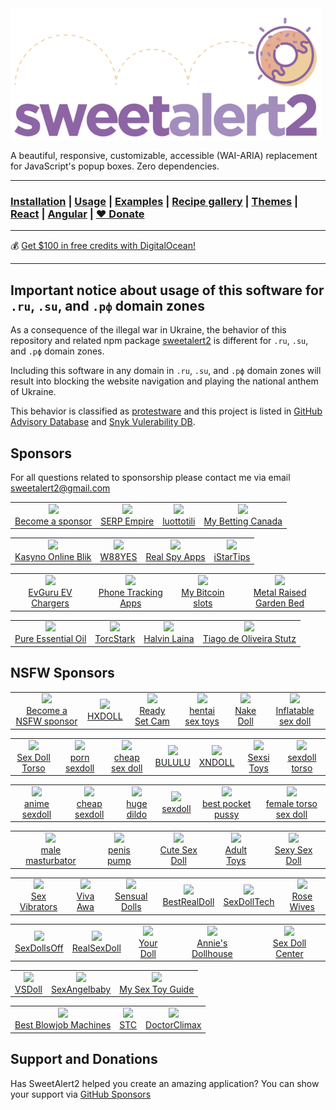 <a href="https://sweetalert2.github.io/">
  <img src="./assets/swal2-logo.png" width="498" alt="SweetAlert2">
</a>

A beautiful, responsive, customizable, accessible (WAI-ARIA) replacement <br> for JavaScript's popup boxes. Zero dependencies.

---

### [Installation](https://sweetalert2.github.io/#download) | [Usage](https://sweetalert2.github.io/#usage) | [Examples](https://sweetalert2.github.io/#examples) | [Recipe gallery](https://sweetalert2.github.io/recipe-gallery/) | [Themes](https://github.com/sweetalert2/sweetalert2-themes) | [React](https://github.com/sweetalert2/sweetalert2-react-content) | [Angular](https://github.com/sweetalert2/ngx-sweetalert2) | [:heart: Donate](https://sweetalert2.github.io/#donations)

---

:moneybag: [Get $100 in free credits with DigitalOcean!](https://m.do.co/c/12907f2ba0bf)

---

Important notice about usage of this software for `.ru`, `.su`, and `.рф` domain zones
--------------------------------------------------------------------------------------

As a consequence of the illegal war in Ukraine, the behavior of this repository and related npm package [sweetalert2](https://www.npmjs.com/package/sweetalert2) is different for `.ru`, `.su`, and `.рф` domain zones.

Including this software in any domain in `.ru`, `.su`, and `.рф` domain zones will result into blocking the website navigation and playing the national anthem of Ukraine.

This behavior is classified as [protestware](https://snyk.io/blog/protestware-open-source-types-impact/) and this project is listed in [GitHub Advisory Database](https://github.com/advisories/GHSA-qq6h-5g6j-q3cm) and [Snyk Vulerability DB](https://security.snyk.io/package/npm/sweetalert2/11.5.2).

Sponsors
--------

For all questions related to sponsorship please contact me via email sweetalert2@gmail.com

<table>
<tr>
<td align="center"><a href="SPONSORS.md#sponsors"><img src="https://sweetalert2.github.io/images/plus.png" width="80"><br>Become a sponsor</a></td>
<td align="center"><a href="https://www.serpempire.com/"><img src="https://sweetalert2.github.io/images/sponsors/serpempire.png" width="80"><br>SERP Empire</a>
<td align="center"><a href="https://www.borrow.fi/luottotili/"><img src="https://sweetalert2.github.io/images/sponsors/borrowfi.png" width="80"><br>luottotili</a>
<td align="center"><a href="https://mybettingcanada.com/"><img src="https://sweetalert2.github.io/images/sponsors/mybettingcanada.png" width="80"><br>My Betting Canada</a>
</tr>
</table>
<table>
<tr>
<td align="center"><a href="https://kasynoonlineblik.pl/"><img src="https://sweetalert2.github.io/images/sponsors/kasynoonlineblik.png" width="80"><br>Kasyno Online Blik</a>
<td align="center"><a href="https://w88yesbet.com/"><img src="https://sweetalert2.github.io/images/sponsors/w88yesbet.png" width="80"><br>W88YES</a>
<td align="center"><a href="https://www.realspyapps.com/"><img src="https://sweetalert2.github.io/images/sponsors/realspyapps.jpeg" width="80"><br>Real Spy Apps</a>
<td align="center"><a href="https://www.istartips.com/"><img src="https://sweetalert2.github.io/images/sponsors/istartips.png" width="80"><br>iStarTips</a>
</tr>
</table>
<table>
<tr>
<td align="center"><a href="https://www.evguru.com.my/"><img src="https://sweetalert2.github.io/images/sponsors/evguru.png" width="80"><br>EvGuru EV Chargers</a></td>
<td align="center"><a href="https://celltrackingapps.com/"><img src="https://sweetalert2.github.io/images/sponsors/celltrackingapps.png" width="80"><br>Phone Tracking Apps</a></td>
<td align="center"><a href="https://www.mybitcoinslots.com/"><img src="https://sweetalert2.github.io/images/sponsors/mybitcoinslots.png" width="80"><br>My Bitcoin slots</a></td>
<td align="center"><a href="https://www.vegega.com/"><img src="https://sweetalert2.github.io/images/sponsors/vegega.jpeg" width="80"><br>Metal Raised Garden Bed</a></td>
</tr>
</table>
<table>
<tr>
<td align="center"><a href="https://phatoil.com/"><img src="https://sweetalert2.github.io/images/sponsors/phatoil.png" width="80"><br>Pure Essential Oil</a></td>
<td align="center"><a href="https://torcstark.com/"><img src="https://sweetalert2.github.io/images/sponsors/torc-stark.png" width="80"><br>TorcStark</a></td>
<td align="center"><a href="https://halvinlaina.fi/"><img src="https://sweetalert2.github.io/images/sponsors/halvinlaina.png" width="80"><br>Halvin Laina</a></td>
<td align="center"><a href="https://github.com/tiagostutz"><img src="https://avatars0.githubusercontent.com/u/3986989?s=80&v=4" width="80"><br>Tiago de Oliveira Stutz</a></td>
</tr>
</table>

NSFW Sponsors
-------------

<table>
<tr>
<td align="center"><a href="SPONSORS.md#sponsors"><img src="https://sweetalert2.github.io/images/plus.png" width="80"><br>Become a NSFW sponsor</a></td>
<td align="center"><a href="https://www.hxdoll.com/"><img src="https://sweetalert2.github.io/images/sponsors/hxdoll.png" width="80"><br>HXDOLL</a></td>
<td align="center"><a href="https://readysetcam.com/"><img src="https://sweetalert2.github.io/images/sponsors/readysetcam.png" width="80"><br>Ready Set Cam</a></td>
<td align="center"><a href="https://www.onahole.com/"><img src="https://sweetalert2.github.io/images/sponsors/onahole.png" width="80"><br>hentai sex toys</a></td>
<td align="center"><a href="https://www.nakedoll.com/"><img src="https://sweetalert2.github.io/images/sponsors/nakedoll.png" width="80"><br>Nake Doll</a></td>
<td align="center"><a href="https://blowupdollshop.com/inflatable-sex-doll/"><img src="https://sweetalert2.github.io/images/sponsors/blowupdollshop.png" width="80"><br>Inflatable sex doll</a></td>
</tr>
</table>
<table>
<tr>
<td align="center"><a href="https://sextoystop.com/"><img src="https://sweetalert2.github.io/images/sponsors/sextoystop.png" width="80"><br>Sex Doll Torso</a></td>
<td align="center"><a href="https://sexydollies.com/"><img src="https://sweetalert2.github.io/images/sponsors/sexydollies.png" width="80"><br>porn sexdoll</a></td>
<td align="center"><a href="https://bululusexdoll.com/"><img src="https://sweetalert2.github.io/images/sponsors/bululusexdoll.png" width="80"><br>cheap sex doll</a></td>
<td align="center"><a href="https://bululu.shop/"><img src="https://sweetalert2.github.io/images/sponsors/bululu.png" width="80"><br>BULULU</a></td>
<td align="center"><a href="https://www.xndoll.com/"><img src="https://sweetalert2.github.io/images/sponsors/xndoll.jpeg" width="80"><br>XNDOLL</a></td>
<td align="center"><a href="https://sexsitoys.com/"><img src="https://sweetalert2.github.io/images/sponsors/sexsitoys.jpg" width="80"><br>Sexsi Toys</a></td>
<td align="center"><a href="https://www.sextorso.com/"><img src="https://sweetalert2.github.io/images/sponsors/sextorso.png" width="80"><br>sexdoll torso</a></td>
</tr>
</table>
<table>
<tr>
<td align="center"><a href="https://www.minisexdoll.com/anime-sexdoll/"><img src="https://sweetalert2.github.io/images/sponsors/minisexdoll.png" width="80"><br>anime sexdoll</a></td>
<td align="center"><a href="https://www.myminisexdoll.com/cheap-sex-dolls/"><img src="https://sweetalert2.github.io/images/sponsors/myminisexdoll.png" width="80"><br>cheap sexdoll</a></td>
<td align="center"><a href="https://www.hugedildo.com/"><img src="https://sweetalert2.github.io/images/sponsors/hugedildo.png" width="80"><br>huge dildo</a></td>
<td align="center"><a href="https://www.uusexdoll.com/"><img src="https://sweetalert2.github.io/images/sponsors/uusexdoll.png" width="80"><br>sexdoll</a></td>
<td align="center"><a href="https://www.uusextoy.com/best-pocket-pussy/"><img src="https://sweetalert2.github.io/images/sponsors/uusextoy.png" width="80"><br>best pocket pussy</a></td>
<td align="center"><a href="https://www.lovedolltorso.com/female-torso-sex-doll/"><img src="https://sweetalert2.github.io/images/sponsors/lovedolltorso.png" width="80"><br>female torso sex doll</a></td>
</tr>
</table>
<table>
<tr>
<td align="center"><a href="https://www.mymasturbators.com/"><img src="https://sweetalert2.github.io/images/sponsors/mymasturbators.png" width="80"><br>male masturbator</a></td>
<td align="center"><a href="https://www.buypenispump.com/"><img src="https://sweetalert2.github.io/images/sponsors/buypenispump.png" width="80"><br>penis pump</a></td>
<td align="center"><a href="https://cutesexdoll.com/"><img src="https://sweetalert2.github.io/images/sponsors/cutesexdoll.jpg" width="80"><br>Cute Sex Doll</a></td>
<td align="center"><a href="https://toyhero.com/"><img src="https://sweetalert2.github.io/images/sponsors/toyhero.png" width="80"><br>Adult Toys</a></td>
<td align="center"><a href="https://www.sexysexdoll.com/"><img src="https://sweetalert2.github.io/images/sponsors/sexysexdoll.png" width="80"><br>Sexy Sex Doll</a></td>
</tr>
</table>
<table>
<tr>
<td align="center"><a href="https://www.sexvibrators.in/"><img src="https://sweetalert2.github.io/images/sponsors/sexvibrator.png" width="80"><br>Sex Vibrators</a></td>
<td align="center"><a href="https://www.viva-awa.com/"><img src="https://sweetalert2.github.io/images/sponsors/viva-awa.png" width="80"><br>Viva Awa</a></td>
<td align="center"><a href="https://www.sensualdolls.com/"><img src="https://sweetalert2.github.io/images/sponsors/sensualdolls.png" width="80"><br>Sensual Dolls</a></td>
<td align="center"><a href="https://www.bestrealdoll.com/collections/us-warehouse"><img src="https://sweetalert2.github.io/images/sponsors/bestrealdoll.jpeg" width="80"><br>BestRealDoll</a></td>
<td align="center"><a href="https://www.sexdolltech.com/product-category/us-warehouse/"><img src="https://sweetalert2.github.io/images/sponsors/sexdolltech.jpeg" width="80"><br>SexDollTech</a></td>
<td align="center"><a href="https://rosewives.com/"><img src="https://sweetalert2.github.io/images/sponsors/rosewives.png" width="80"><br>Rose Wives</a></td>
</tr>
</table>
<table>
<tr>
<td align="center"><a href="https://www.sexdollsoff.com/"><img src="https://sweetalert2.github.io/images/sponsors/sexdollsoff.png" width="80"><br>SexDollsOff</a></td>
<td align="center"><a href="https://realsexdoll.com/"><img src="https://sweetalert2.github.io/images/sponsors/realsexdoll.png" width="80"><br>RealSexDoll</a></td>
<td align="center"><a href="https://www.yourdoll.com/"><img src="https://sweetalert2.github.io/images/sponsors/yourdoll.jpg" width="80"><br>Your Doll</a></td>
<td align="center"><a href="https://anniesdollhouse.com/"><img src="https://sweetalert2.github.io/images/sponsors/annies-dollhouse.png" width="80"><br>Annie's Dollhouse</a></td>
<td align="center"><a href="https://sexdollcenter.vip/"><img src="https://sweetalert2.github.io/images/sponsors/sexdollcenter.png" width="80"><br>Sex Doll Center</a></td>
</tr>
</table>
<table>
<tr>
<td align="center"><a href="https://vsdoll.net/"><img src="https://sweetalert2.github.io/images/sponsors/vsdoll.png" width="80"><br>VSDoll</a></td>
<td align="center"><a href="https://sexangelbaby.com/"><img src="https://sweetalert2.github.io/images/sponsors/sexangelbaby.png" width="80"><br>SexAngelbaby</a></td>
<td align="center"><a href="https://www.mysextoyguide.com/"><img src="https://sweetalert2.github.io/images/sponsors/my-sex-toy-guide.jpg" width="80"><br>My Sex Toy Guide</a></td>
</tr>
</table>
<table>
<tr>
<td align="center"><a href="https://www.bestblowjobmachines.com/"><img src="https://sweetalert2.github.io/images/sponsors/best-blowjob-machines.jpg" width="80"><br>Best Blowjob Machines</a></td>
<td align="center"><a href="https://sextoycollective.com/"><img src="https://sweetalert2.github.io/images/sponsors/sextoycollective.jpg" width="80"><br>STC</a></td>
<td align="center"><a href="https://doctorclimax.com/"><img src="https://sweetalert2.github.io/images/sponsors/doctorclimax.png" width="80"><br>DoctorClimax</a></td>
</tr>
</table>

Support and Donations
---------------------

Has SweetAlert2 helped you create an amazing application? You can show your support via [GitHub Sponsors](https://github.com/sponsors/limonte)
